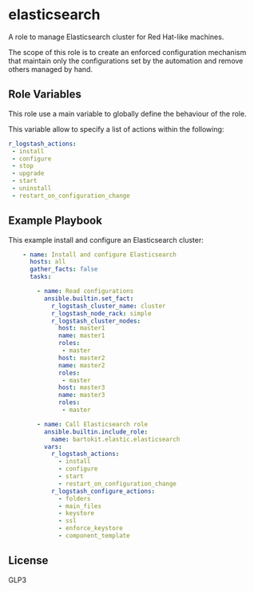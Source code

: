 elasticsearch
=========

A role to manage Elasticsearch cluster for Red Hat-like machines.

The scope of this role is to create an enforced configuration mechanism that maintain only the configurations set by the automation and remove others managed by hand.


Role Variables
--------------

This role use a main variable to globally define the behaviour of the role.

This variable allow to specify a list of actions within the following:

```yaml
r_logstash_actions:
 - install
 - configure
 - stop
 - upgrade
 - start
 - uninstall
 - restart_on_configuration_change
```


Example Playbook
----------------

This example install and configure an Elasticsearch cluster:

```yaml
    - name: Install and configure Elasticsearch
      hosts: all
      gather_facts: false
      tasks:

        - name: Read configurations
          ansible.builtin.set_fact:
            r_logstash_cluster_name: cluster
            r_logstash_node_rack: simple
            r_logstash_cluster_nodes:
              host: master1
              name: master1
              roles:
               - master
              host: master2
              name: master2
              roles:
               - master
              host: master3
              name: master3
              roles:
               - master

        - name: Call Elasticsearch role
          ansible.builtin.include_role:
            name: bartokit.elastic.elasticsearch
          vars:
            r_logstash_actions:
              - install
              - configure
              - start
              - restart_on_configuration_change
            r_logstash_configure_actions:
              - folders
              - main_files
              - keystore
              - ssl
              - enforce_keystore
              - component_template
```


License
-------

GLP3
